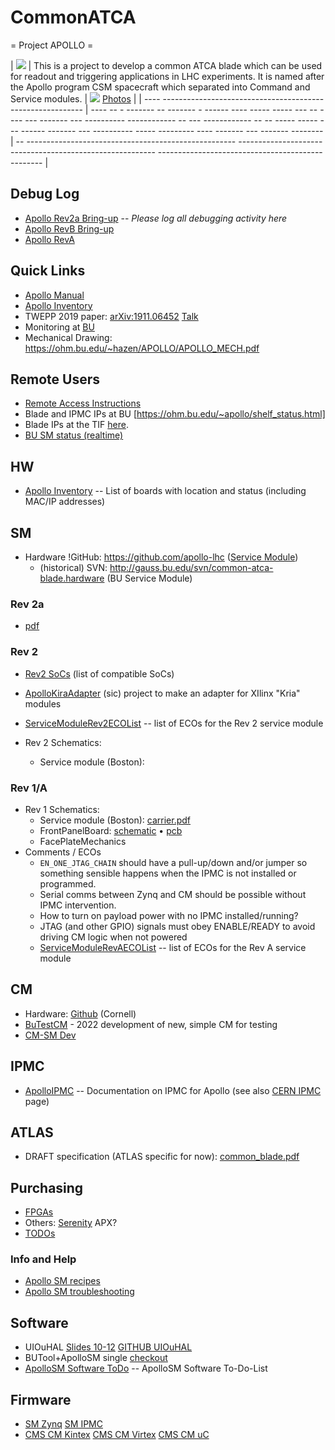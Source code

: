# CommonATCA
  = Project APOLLO =


| <img src="http://ohm.bu.edu/~hazen/APOLLO/figs/apollo_200.png"> | This is a project to develop a common ATCA blade which can be used for readout and triggering applications in LHC experiments.  It is named after the Apollo program CSM spacecraft which separated into Command and Service modules. | <a href="http://ohm.bu.edu/~hazen/APOLLO/gallery/"><img src="http://ohm.bu.edu/~hazen/APOLLO/gallery/cm.jpg"></a> [Photos](http://ohm.bu.edu/~hazen/APOLLO/gallery) |
| ---- ---------------------------------------------------------- | ---- -- - ------- -- ------- - ------ ---- ----- ----- --- -- ---- --- ------- --- ---------- ------------ -- --- ------------  -- -- ----- ----- --- ------ ------- --- ---------- ----- --------- ---- ------- --- ------- -------- | -- ---------------------------------------------------- --------------------------------------------------------- ------------------------------------------------- |


## Debug Log
 * [Apollo Rev2a Bring-up](Apollo_Rev2a_Bring-up.md) -- *Please log all debugging activity here*
 * [Apollo RevB Bring-up](Apollo_RevB_Bring-up.md)
 * [Apollo RevA](Apollo_RevA.md)

## Quick Links
 * [Apollo Manual](https://apollo-lhc.gitlab.io/)
 * [Apollo Inventory](http://ohm.bu.edu:8000/login)
 * TWEPP 2019 paper: [arXiv:1911.06452](http://arxiv.org/abs/1911.06452) [Talk](http://gauss.bu.edu/svn/common-atca-blade/Meetings/2019-09-03_TWEPP/APOLLO-Hazen.pdf)
 * Monitoring at [BU](https://edf.bu.edu/shelf_data/d/TWjb6eUZk/fantrays?orgId=1&refresh=30s)
 * Mechanical Drawing: https://ohm.bu.edu/~hazen/APOLLO/APOLLO_MECH.pdf


## Remote Users
 * [Remote Access Instructions](Remote_Access_Instructions.md)
 * Blade and IPMC IPs at BU [https://ohm.bu.edu/~apollo/shelf_status.html]
 * Blade IPs at the TIF [here](https://twiki.cern.ch/twiki/bin/viewauth/CMS/Ph2TrackerTIF).
 * [BU SM status (realtime)](http://cmssun1.bu.edu/cgi-bin/index.cgi)


## HW
 * [Apollo Inventory](Apollo_Inventory.md) -- List of boards with location and status (including MAC/IP addresses)

## SM
 * Hardware !GitHub:  https://github.com/apollo-lhc ([Service Module](https://gitlab.com/apollo-lhc/apollosm-hw))
   * (historical) SVN:  http://gauss.bu.edu/svn/common-atca-blade.hardware (BU Service Module)

### Rev 2a

   * [pdf](https://gitlab.com/apollo-lhc/apollosm-hw/-/blob/03de221c32f0bd3c494af8b6b18e334daf6975f3/pdf/carrier.pdf)

### Rev 2
 * [Rev2 SoCs](Rev2_SoCs.md) (list of compatible SoCs)
 * [ApolloKiraAdapter](ApolloKiraAdapter.md) (sic) project to make an adapter for XIlinx "Kria" modules
 * [ServiceModuleRev2ECOList](ServiceModuleRev2ECOList.md) -- list of ECOs for the Rev 2 service module

 * Rev 2 Schematics:
   * Service module (Boston): [](attachments/)

### Rev 1/A
 * Rev 1 Schematics:
   * Service module (Boston): [carrier.pdf](http://gauss.bu.edu/svn/common-atca-blade.hardware/Blade/tags/RevA-AsBuilt/pdf/carrier.pdf)
   * FrontPanelBoard: [schematic](http://gauss.bu.edu/svn/common-atca-blade.hardware/Blade_FP/trunk/Blade_FP.pdf) &bull; [pcb](http://gauss.bu.edu/svn/common-atca-blade.hardware/Blade_FP/trunk/board.pdf)
   * FacePlateMechanics
 * Comments / ECOs
   * `EN_ONE_JTAG_CHAIN` should have a pull-up/down and/or jumper so something sensible happens when the IPMC is not installed or programmed.
   * Serial comms between Zynq and CM should be possible without IPMC intervention.
   * How to turn on payload power with no IPMC installed/running?
   * JTAG (and other GPIO) signals must obey ENABLE/READY to avoid driving CM logic when not powered
   * [ServiceModuleRevAECOList](ServiceModuleRevAECOList.md) -- list of ECOs for the Rev A service module


## CM

   * Hardware: [Github](https://github.com/apollo-lhc) (Cornell)
   * [BuTestCM](BuTestCM.md) - 2022 development of new, simple CM for testing
   * [CM-SM Dev](CM-SM_Dev.md)



## IPMC
 * [ApolloIPMC](ApolloIPMC.md) -- Documentation on IPMC for Apollo (see also [CERN IPMC](https://cern-ipmc.web.cern.ch/) page)


## ATLAS
 * DRAFT specification (ATLAS specific for now):  [common_blade.pdf](http://gauss.bu.edu/svn/atlas-phase-2-muon-upgrade/Documents/Proto0_Blade/trunk/common_blade.pdf)



## Purchasing
 * [FPGAs](http://ohm.bu.edu/~hazen/Private/Latest%20Apollo%20FPGA%20delivery%20estimates%20from%20AVNET.eml.txt)
 * Others: [Serenity](http://serenity.web.cern.ch/serenity/) APX?
 * [TODOs](TODOs.md)


### Info and Help
 * [Apollo SM recipes](Apollo_SM_recipes.md)
 * [Apollo SM troubleshooting](Apollo_SM_troubleshooting.md)




## Software
 * UIOuHAL [Slides 10-12](https://gauss.bu.edu/redmine/projects/common-atca-blade/repository/raw/Meetings/2019-08-19/Apollo-Update.pdf) [GITHUB UIOuHAL](https://github.com/dgastler/ipbus-software/tree/feature-UIOuHAL)
 * BUTool+ApolloSM single [checkout](https://github.com/apollo-lhc/ApolloTool)
 * [ApolloSM Software ToDo](ApolloSM_Software_ToDo.md) -- ApolloSM Software To-Do-List
## Firmware
 * [SM Zynq](SM_Zynq.md) [SM IPMC](SM_IPMC.md)
 * [CMS CM Kintex](CMS_CM_Kintex.md) [CMS CM Virtex](CMS_CM_Virtex.md) [CMS CM uC](CMS_CM_uC.md)
